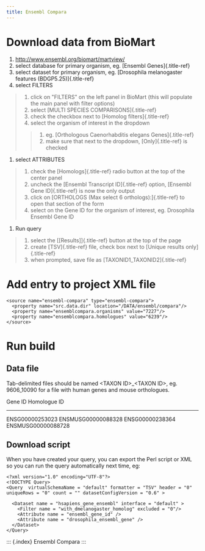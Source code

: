 ```yaml
---
title: Ensembl Compara
---
```


Download data from BioMart
==========================

1.  <http://www.ensembl.org/biomart/martview/>
2.  select database for primary organism, eg. [Ensembl
    Genes]{.title-ref}
3.  select dataset for primary organism, eg. [Drosophila melanogaster
    features (BDGP5.25)]{.title-ref}
4.  select FILTERS

> 1.  click on \"FILTERS\" on the left panel in BioMart (this will
>     populate the main panel with filter options)
> 2.  select [MULTI SPECIES COMPARISONS]{.title-ref}
> 3.  check the checkbox next to [Homolog filters]{.title-ref}
> 4.  select the organism of interest in the dropdown
>
> > 1.  eg. [Orthologous Caenorhabditis elegans Genes]{.title-ref}
> > 2.  make sure that next to the dropdown, [Only]{.title-ref} is
> >     checked

1.  select ATTRIBUTES

> 1.  check the [Homologs]{.title-ref} radio button at the top of the
>     center panel
> 2.  uncheck the [Ensembl Transcript ID]{.title-ref} option, [Ensembl
>     Gene ID]{.title-ref} is now the only output
> 3.  click on [ORTHOLOGS (Max select 6 orthologs):]{.title-ref} to open
>     that section of the form
> 4.  select on the Gene ID for the organism of interest, eg. Drosophila
>     Ensembl Gene ID

1.  Run query

> 1.  select the [\[Results\]]{.title-ref} button at the top of the page
> 2.  create [TSV]{.title-ref} file, check box next to [Unique results
>     only]{.title-ref}
> 3.  when prompted, save file as [TAXONID1_TAXONID2]{.title-ref}

Add entry to project XML file
=============================

``` {.xml}
<source name="ensembl-compara" type="ensembl-compara">
  <property name="src.data.dir" location="/DATA/ensembl/compara"/>
  <property name="ensemblcompara.organisms" value="7227"/>
  <property name="ensemblcompara.homologues" value="6239"/>
</source>
```

Run build
=========

Data file
---------

Tab-delimited files should be named \<TAXON ID\>\_\<TAXON ID\>, eg.
9606_10090 for a file with human genes and mouse orthologues.

  Gene ID           Homologue ID
  ----------------- --------------------
  ENSG00000253023   ENSMUSG00000088328
  ENSG00000238364   ENSMUSG00000088728

Download script
---------------

When you have created your query, you can export the Perl script or XML
so you can run the query automatically next time, eg:

``` {.xml}
<?xml version="1.0" encoding="UTF-8"?>
<!DOCTYPE Query>
<Query  virtualSchemaName = "default" formatter = "TSV" header = "0" uniqueRows = "0" count = "" datasetConfigVersion = "0.6" >

  <Dataset name = "hsapiens_gene_ensembl" interface = "default" >
    <Filter name = "with_dmelanogaster_homolog" excluded = "0"/>
    <Attribute name = "ensembl_gene_id" />
    <Attribute name = "drosophila_ensembl_gene" />
  </Dataset>
</Query>
```

::: {.index}
Ensembl Compara
:::
